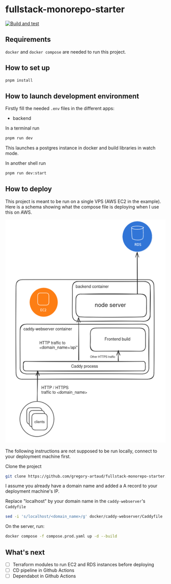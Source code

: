 # fullstack-monorepo-starter

[![Build and test](https://github.com/gregory-artaud/fullstack-monorepo-starter/actions/workflows/ci.yml/badge.svg)](https://github.com/gregory-artaud/fullstack-monorepo-starter/actions/workflows/ci.yml)

## Requirements

`docker` and `docker compose` are needed to run this project.

## How to set up

```bash
pnpm install
```

## How to launch development environment

Firstly fill the needed `.env` files in the different apps:

- backend

In a terminal run

```bash
pnpm run dev
```

This launches a postgres instance in docker and build libraries in watch mode.

In another shell run

```bash
pnpm run dev:start
```

## How to deploy

This project is meant to be run on a single VPS (AWS EC2 in the example).
Here is a schema showing what the compose file is deploying when I use this on AWS.

![deployment_aws_schema](assets/deployment_aws.png)

The following instructions are not supposed to be run locally, connect to your deployment machine first.

Clone the project

```bash
git clone https://github.com/gregory-artaud/fullstack-monorepo-starter.git
```

I assume you already have a domain name and added a A record to your deployment machine's IP.

Replace "localhost" by your domain name in the `caddy-webserver`'s `Caddyfile`

```bash
sed -i 's/localhost/<domain_name>/g' docker/caddy-webserver/Caddyfile
```

On the server, run:

```bash
docker compose -f compose.prod.yaml up -d --build
```

## What's next

- [ ] Terraform modules to run EC2 and RDS instances before deploying
- [ ] CD pipeline in Github Actions
- [ ] Dependabot in Github Actions
